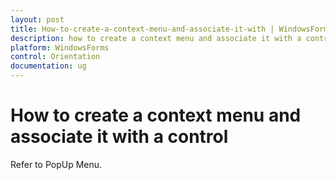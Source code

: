 ```yaml
---
layout: post
title: How-to-create-a-context-menu-and-associate-it-with | WindowsForms | Syncfusion
description: how to create a context menu and associate it with a control
platform: WindowsForms
control: Orientation
documentation: ug
---
```


# How to create a context menu and associate it with a control

Refer to PopUp Menu.

